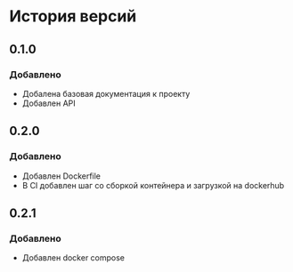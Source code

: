# История версий

## 0.1.0
### Добавлено
- Добалена базовая документация к проекту
- Добавлен API

## 0.2.0
### Добавлено
- Добавлен Dockerfile
- В CI добавлен шаг со сборкой контейнера и загрузкой на dockerhub

## 0.2.1
### Добавлено
- Добавлен docker compose
